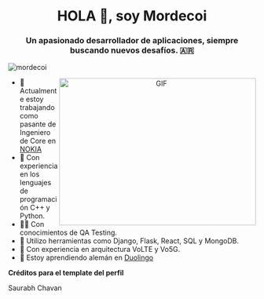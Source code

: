 <h1 align="center">HOLA 👋, soy Mordecoi</h1>
<h3 align="center">Un apasionado desarrollador de aplicaciones, siempre buscando nuevos desafíos. 🇦🇷</h3>

<p align="left"> <img src="https://komarev.com/ghpvc/?username=mordecoi" alt="mordecoi" /> </p>

<a target="_blank" align="center">
  <img align="right" top="500" height="300" width="400" alt="GIF" src="https://media.giphy.com/media/SWoSkN6DxTszqIKEqv/giphy.gif">
</a>

- 🔭 Actualmente estoy trabajando como pasante de Ingeniero de Core en <a href="https://www.nokia.com/es_int/" target="_blank">NOKIA</a>
- 🌱 Con experiencia en los lenguajes de programación C++ y Python.
- 👨‍🔬 Con conocimientos de QA Testing.
- 🤝 Utilizo herramientas como Django, Flask, React, SQL y MongoDB.
- 📡 Con experiencia en arquitectura VoLTE y Vo5G.
- 🌱 Estoy aprendiendo alemán en <a href="https://es.duolingo.com/" target="_blank">Duolingo</a>



**Créditos para el template del perfil**

Saurabh Chavan
